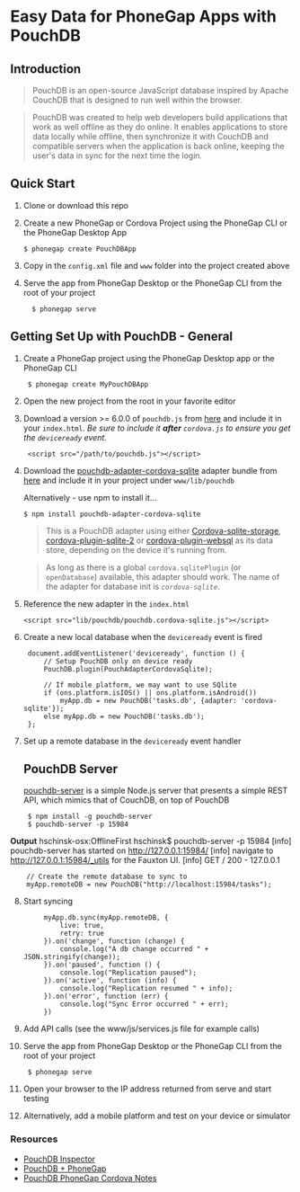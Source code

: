 # Easy Data for PhoneGap Apps with PouchDB

## Introduction
>PouchDB is an open-source JavaScript database inspired by Apache CouchDB that is designed to run well within the browser.

>PouchDB was created to help web developers build applications that work as well offline as they do online.
It enables applications to store data locally while offline, then synchronize it with CouchDB and compatible servers when the 
application is back online, keeping the user's data in sync for the next time the login. 

## Quick Start
1. Clone or download this repo 
2. Create a new PhoneGap or Cordova Project using the PhoneGap CLI or the PhoneGap Desktop App
         
	 `$ phonegap create PouchDBApp`

3. Copy in the `config.xml` file and `www` folder into the project created above
4. Serve the app from PhoneGap Desktop or the PhoneGap CLI from the root of your project

         $ phonegap serve 
 

## Getting Set Up with PouchDB - General
1. Create a PhoneGap project using the PhoneGap Desktop app or the PhoneGap CLI

        $ phonegap create MyPouchDBApp
       
2. Open the new project from the root in your favorite editor

3. Download a version >= 6.0.0 of `pouchdb.js` from [here](https://github.com/pouchdb/pouchdb/releases) and include it in your `index.html`. *Be sure to include it **after** `cordova.js` to ensure you get the `deviceready` event.*

    	<script src="/path/to/pouchdb.js"></script>

4. Download the [pouchdb-adapter-cordova-sqlite](https://github.com/nolanlawson/pouchdb-adapter-cordova-sqlite) adapter bundle
from [here](https://unpkg.com/pouchdb-adapter-cordova-sqlite/dist/pouchdb.cordova-sqlite.js) and include it in your project under
`www/lib/pouchdb`

   Alternatively - use npm to install it... 

    `$ npm install pouchdb-adapter-cordova-sqlite`


    >This is a PouchDB adapter using either [Cordova-sqlite-storage](https://github.com/litehelpers/Cordova-sqlite-storage), 
    [cordova-plugin-sqlite-2](https://github.com/nolanlawson/cordova-plugin-sqlite-2) or [cordova-plugin-websql](https://www.npmjs.com/package/cordova-plugin-websql) 
    as its data store, depending on the device it's running from.

    >As long as there is a global `cordova.sqlitePlugin` (or `openDatabase`) available, this adapter should work. The 
    name of the adapter for database init is *`cordova-sqlite`*.        

5. Reference the new adapter in the `index.html`

     `<script src="lib/pouchdb/pouchdb.cordova-sqlite.js"></script>`

6. Create a new local database when the `deviceready` event is fired

        document.addEventListener('deviceready', function () {
            // Setup PouchDB only on device ready
            PouchDB.plugin(PouchAdapterCordovaSqlite);
    
            // If mobile platform, we may want to use SQlite 
            if (ons.platform.isIOS() || ons.platform.isAndroid())
                myApp.db = new PouchDB('tasks.db', {adapter: 'cordova-sqlite'});
            else myApp.db = new PouchDB('tasks.db');                          
        };

7. Set up a remote database in the `deviceready` event handler
    ## PouchDB Server
    [pouchdb-server](https://github.com/pouchdb/pouchdb-server) is a simple Node.js server that presents a simple REST API, which mimics that of CouchDB, on top of PouchDB

        $ npm install -g pouchdb-server
        $ pouchdb-server -p 15984
        
 **Output**
 hschinsk-osx:OfflineFirst hschinsk$ pouchdb-server -p 15984
 [info] pouchdb-server has started on http://127.0.0.1:15984/
 [info] navigate to http://127.0.0.1:15984/_utils for the Fauxton UI.
 [info] GET / 200 - 127.0.0.1


        // Create the remote database to sync to 
        myApp.remoteDB = new PouchDB("http://localhost:15984/tasks");

8. Start syncing        
            
            myApp.db.sync(myApp.remoteDB, {
				live: true,
				retry: true
			}).on('change', function (change) {
				console.log("A db change occurred " + JSON.stringify(change));				
			}).on('paused', function () {
				console.log("Replication paused");				
			}).on('active', function (info) {
				console.log("Replication resumed " + info);				
			}).on('error', function (err) {
				console.log("Sync Error occurred " + err);				
			})

9. Add API calls (see the www/js/services.js file for example calls)
10. Serve the app from PhoneGap Desktop or the PhoneGap CLI from the root of your project

         $ phonegap serve

11. Open your browser to the IP address returned from serve and start testing
12. Alternatively, add a mobile platform and test on your device or simulator
        

### Resources
- [PouchDB Inspector](https://chrome.google.com/webstore/detail/pouchdb-inspector/hbhhpaojmpfimakffndmpmpndcmonkfa)
- [PouchDB + PhoneGap](https://github.com/pouchdb/pouchdb/wiki/PouchDB-on-Phonegap)
- [PouchDB PhoneGap Cordova Notes](https://github.com/nolanlawson/pouchdb-phonegap-cordova)

